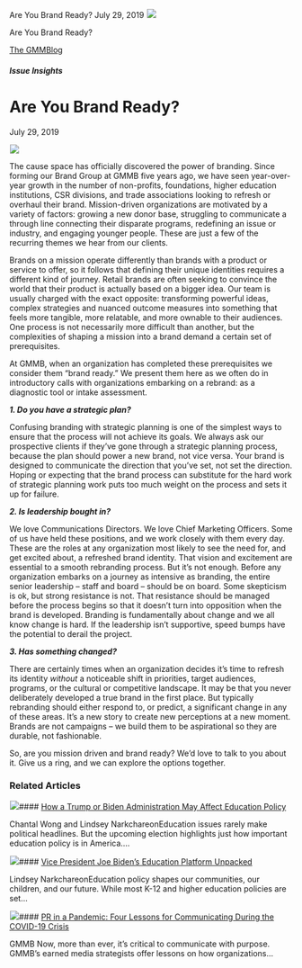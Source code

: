 



Are You Brand Ready?
July 29, 2019
![](data:image/gif;base64,R0lGODlhAQABAAAAACH5BAEKAAEALAAAAAABAAEAAAICTAEAOw==)![](https://www.gmmb.com/wp-content/uploads/2016/12/Holiday_Card_2016-e1501164093691.jpg)



Are You Brand Ready?





 [The GMMBlog](/blog/)



##### Issue Insights

 Are You Brand Ready?
====================


July 29, 2019



![](data:image/gif;base64,R0lGODlhAQABAAAAACH5BAEKAAEALAAAAAABAAEAAAICTAEAOw==)![](https://www.gmmb.com/wp-content/uploads/2016/12/Holiday_Card_2016-e1501164093691-552x552.jpg) 


The cause space has officially discovered the power of branding. Since forming our Brand Group at GMMB five years ago, we have seen year-over-year growth in the number of non-profits, foundations, higher education institutions, CSR divisions, and trade associations looking to refresh or overhaul their brand. Mission-driven organizations are motivated by a variety of factors: growing a new donor base, struggling to communicate a through line connecting their disparate programs, redefining an issue or industry, and engaging younger people. These are just a few of the recurring themes we hear from our clients.


Brands on a mission operate differently than brands with a product or service to offer, so it follows that defining their unique identities requires a different kind of journey. Retail brands are often seeking to convince the world that their product is actually based on a bigger idea. Our team is usually charged with the exact opposite: transforming powerful ideas, complex strategies and nuanced outcome measures into something that feels more tangible, more relatable, and more ownable to their audiences. One process is not necessarily more difficult than another, but the complexities of shaping a mission into a brand demand a certain set of prerequisites.


At GMMB, when an organization has completed these prerequisites we consider them “brand ready.” We present them here as we often do in introductory calls with organizations embarking on a rebrand: as a diagnostic tool or intake assessment.


***1. Do you have a strategic plan?***


Confusing branding with strategic planning is one of the simplest ways to ensure that the process will not achieve its goals. We always ask our prospective clients if they’ve gone through a strategic planning process, because the plan should power a new brand, not vice versa. Your brand is designed to communicate the direction that you’ve set, not set the direction. Hoping or expecting that the brand process can substitute for the hard work of strategic planning work puts too much weight on the process and sets it up for failure.


***2. Is leadership bought in?***


We love Communications Directors. We love Chief Marketing Officers. Some of us have held these positions, and we work closely with them every day. These are the roles at any organization most likely to see the need for, and get excited about, a refreshed brand identity. That vision and excitement are essential to a smooth rebranding process. But it’s not enough. Before any organization embarks on a journey as intensive as branding, the entire senior leadership – staff and board – should be on board. Some skepticism is ok, but strong resistance is not. That resistance should be managed before the process begins so that it doesn’t turn into opposition when the brand is developed. Branding is fundamentally about change and we all know change is hard. If the leadership isn’t supportive, speed bumps have the potential to derail the project.


***3. Has something changed?*** 


There are certainly times when an organization decides it’s time to refresh its identity *without* a noticeable shift in priorities, target audiences, programs, or the cultural or competitive landscape. It may be that you never deliberately developed a true brand in the first place. But typically rebranding should either respond to, or predict, a significant change in any of these areas. It’s a new story to create new perceptions at a new moment. Brands are not campaigns – we build them to be aspirational so they are durable, not fashionable.


So, are you mission driven and brand ready? We’d love to talk to you about it. Give us a ring, and we can explore the options together.









### Related Articles

![](data:image/gif;base64,R0lGODlhAQABAAAAACH5BAEKAAEALAAAAAABAAEAAAICTAEAOw==)![](https://www.gmmb.com/wp-content/uploads/2020/11/neonbrand-zFSo6bnZJTw-unsplash-scaled-380x200.jpg)#### [How a Trump or Biden Administration May Affect Education Policy](https://www.gmmb.com/news/trump-biden-education-policy/)

Chantal Wong and Lindsey NarkchareonEducation issues rarely make political headlines. But the upcoming election highlights just how important education policy is in America.…

![](data:image/gif;base64,R0lGODlhAQABAAAAACH5BAEKAAEALAAAAAABAAEAAAICTAEAOw==)![](https://www.gmmb.com/wp-content/uploads/2020/11/kimberly-farmer-lUaaKCUANVI-unsplash-380x200.jpg)#### [Vice President Joe Biden’s Education Platform Unpacked](https://www.gmmb.com/news/vice-president-joe-bidens-education-platform-unpacked/)

Lindsey NarkchareonEducation policy shapes our communities, our children, and our future. While most K-12 and higher education policies are set…

![](data:image/gif;base64,R0lGODlhAQABAAAAACH5BAEKAAEALAAAAAABAAEAAAICTAEAOw==)![](https://www.gmmb.com/wp-content/uploads/2020/11/covid-19-gmmb-post-380x200.jpg)#### [PR in a Pandemic: Four Lessons for Communicating During the COVID-19 Crisis](https://www.gmmb.com/news/covid19-crisis-communications/)

GMMB Now, more than ever, it’s critical to communicate with purpose. GMMB’s earned media strategists offer lessons on how organizations…




